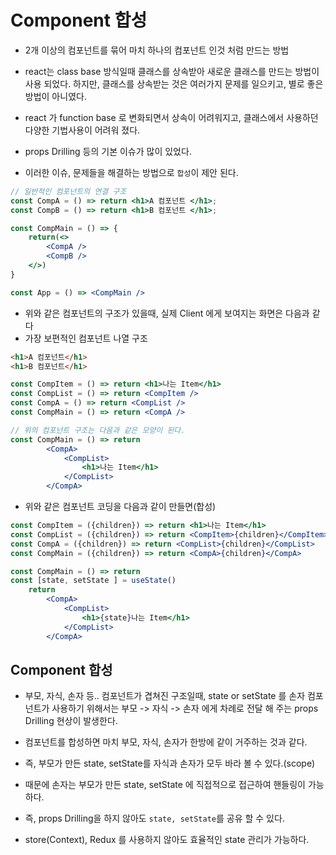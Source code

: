 # Component 합성

- 2개 이상의 컴포넌트를 묶어 마치 하나의 컴포넌트 인것 처럼 만드는 방법
- react는 class base 방식일때 클래스를 상속받아 새로운 클래스를 만드는 방법이 사용 되었다.
  하지만, 클래스를 상속받는 것은 여러가지 문제를 일으키고, 별로 좋은 방법이 아니였다.

- react 가 function base 로 변화되면서 상속이 어려워지고, 클래스에서 사용하던 다양한 기법사용이 어려워 졌다.
- props Drilling 등의 기본 이슈가 많이 있었다.
- 이러한 이슈, 문제들을 해결하는 방법으로 `합성`이 제안 된다.

```jsx
// 일반적인 컴포넌트의 연결 구조
const CompA = () => return <h1>A 컴포넌트 </h1>;
const CompB = () => return <h1>B 컴포넌트 </h1>;

const CompMain = () => {
    return(<>
        <CompA />
        <CompB />
    </>)
}

const App = () => <CompMain />
```

- 위와 같은 컴포넌트의 구조가 있을때, 실제 Client 에게 보여지는 화면은 다음과 같다
- 가장 보편적인 컴포넌트 나열 구조

```html
<h1>A 컴포넌트</h1>
<h1>B 컴포넌트</h1>
```

```jsx
const CompItem = () => return <h1>나는 Item</h1>
const CompList = () => return <CompItem />
const CompA = () => return <CompList />
const CompMain = () => return <CompA />

// 위의 컴포넌트 구조는 다음과 같은 모양이 된다.
const CompMain = () => return
        <CompA>
            <CompList>
                <h1>나는 Item</h1>
            </CompList>
        </CompA>

```

- 위와 같은 컴포넌트 코딩을 다음과 같이 만들면(합성)

```jsx
const CompItem = ({children}) => return <h1>나는 Item</h1>
const CompList = ({children}) => return <CompItem>{children}</CompItem>
const CompA = ({children}) => return <CompList>{children}</CompList>
const CompMain = ({children}) => return <CompA>{children}</CompA>

const CompMain = () => return
const [state, setState ] = useState()
    return
        <CompA>
            <CompList>
                <h1>{state}나는 Item</h1>
            </CompList>
        </CompA>


```

## Component 합성

- 부모, 자식, 손자 등.. 컴포넌트가 겹쳐진 구조일때, state or setState 를 손자 컴포넌트가 사용하기 위해서는
  부모 -> 자식 -> 손자 에게 차례로 전달 해 주는 props Drilling 현상이 발생한다.
- 컴포넌트를 합성하면 마치 부모, 자식, 손자가 한방에 같이 거주하는 것과 같다.
- 즉, 부모가 만든 state, setState를 자식과 손자가 모두 바라 볼 수 있다.(scope)
- 때문에 손자는 부모가 만든 state, setState 에 직접적으로 접근하여 핸들링이 가능하다.
- 즉, props Drilling을 하지 않아도 `state, setState`를 공유 할 수 있다.

- store(Context), Redux 를 사용하지 않아도 효율적인 state 관리가 가능하다.
